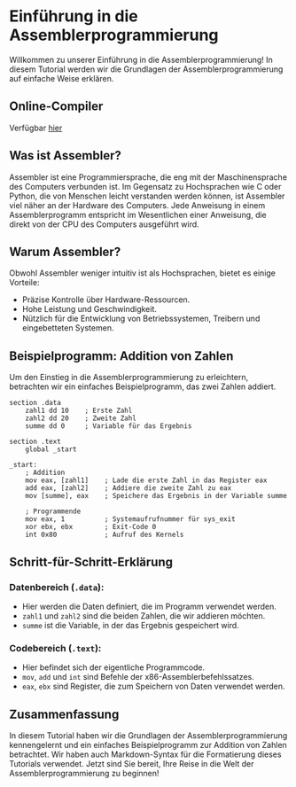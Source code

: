 # Einführung in die Assemblerprogrammierung

Willkommen zu unserer Einführung in die Assemblerprogrammierung! In diesem Tutorial werden wir die Grundlagen der Assemblerprogrammierung auf einfache Weise erklären.

## Online-Compiler

Verfügbar [hier](https://onecompiler.com/assembly/424h8rhu5) 

## Was ist Assembler?

Assembler ist eine Programmiersprache, die eng mit der Maschinensprache des Computers verbunden ist. Im Gegensatz zu Hochsprachen wie C oder Python, die von Menschen leicht verstanden werden können, ist Assembler viel näher an der Hardware des Computers. Jede Anweisung in einem Assemblerprogramm entspricht im Wesentlichen einer Anweisung, die direkt von der CPU des Computers ausgeführt wird.

## Warum Assembler?

Obwohl Assembler weniger intuitiv ist als Hochsprachen, bietet es einige Vorteile:
- Präzise Kontrolle über Hardware-Ressourcen.
- Hohe Leistung und Geschwindigkeit.
- Nützlich für die Entwicklung von Betriebssystemen, Treibern und eingebetteten Systemen.

## Beispielprogramm: Addition von Zahlen

Um den Einstieg in die Assemblerprogrammierung zu erleichtern, betrachten wir ein einfaches Beispielprogramm, das zwei Zahlen addiert.

```assembly
section .data
    zahl1 dd 10    ; Erste Zahl
    zahl2 dd 20    ; Zweite Zahl
    summe dd 0     ; Variable für das Ergebnis

section .text
    global _start

_start:
    ; Addition
    mov eax, [zahl1]    ; Lade die erste Zahl in das Register eax
    add eax, [zahl2]    ; Addiere die zweite Zahl zu eax
    mov [summe], eax    ; Speichere das Ergebnis in der Variable summe

    ; Programmende
    mov eax, 1          ; Systemaufrufnummer für sys_exit
    xor ebx, ebx        ; Exit-Code 0
    int 0x80            ; Aufruf des Kernels
```

## Schritt-für-Schritt-Erklärung

### Datenbereich (`.data`):
- Hier werden die Daten definiert, die im Programm verwendet werden.
- `zahl1` und `zahl2` sind die beiden Zahlen, die wir addieren möchten.
- `summe` ist die Variable, in der das Ergebnis gespeichert wird.

### Codebereich (`.text`):
- Hier befindet sich der eigentliche Programmcode.
- `mov`, `add` und `int` sind Befehle der x86-Assemblerbefehlssatzes.
- `eax`, `ebx` sind Register, die zum Speichern von Daten verwendet werden.

## Zusammenfassung

In diesem Tutorial haben wir die Grundlagen der Assemblerprogrammierung kennengelernt und ein einfaches Beispielprogramm zur Addition von Zahlen betrachtet. Wir haben auch Markdown-Syntax für die Formatierung dieses Tutorials verwendet. Jetzt sind Sie bereit, Ihre Reise in die Welt der Assemblerprogrammierung zu beginnen!